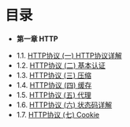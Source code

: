 目录
===


* **第一章 HTTP**

- 1.1. [HTTP协议 (一) HTTP协议详解](http://www.cnblogs.com/TankXiao/archive/2012/02/13/2342672.html)
- 1.2. [HTTP协议 (二) 基本认证](http://www.cnblogs.com/TankXiao/archive/2012/09/26/2695955.html)
- 1.3. [HTTP协议 (三) 压缩](http://www.cnblogs.com/TankXiao/archive/2012/11/13/2749055.html)
- 1.4. [HTTP协议 (四) 缓存](http://www.cnblogs.com/TankXiao/archive/2012/11/28/2793365.html)
- 1.5. [HTTP协议 (五) 代理](http://www.cnblogs.com/TankXiao/archive/2012/12/12/2794160.html)
- 1.6. [HTTP协议 (六) 状态码详解](http://www.cnblogs.com/TankXiao/archive/2013/01/08/2818542.html)
- 1.7. [HTTP协议 (七) Cookie](http://www.cnblogs.com/TankXiao/archive/2013/04/15/2848906.html)
